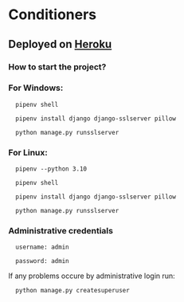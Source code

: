 # Conditioners

## Deployed on [Heroku](https://conditioners-django.herokuapp.com/)

### How to start the project?

### For Windows:
```
  pipenv shell
```
```
  pipenv install django django-sslserver pillow
```
```
  python manage.py runsslserver
```

### For Linux:
```
  pipenv --python 3.10
```
```
  pipenv shell
```
```
  pipenv install django django-sslserver pillow
```
```
  python manage.py runsslserver
```

### Administrative credentials
```
  username: admin
```
```
  password: admin
```
If any problems occure by administrative login run:
```
  python manage.py createsuperuser
```
